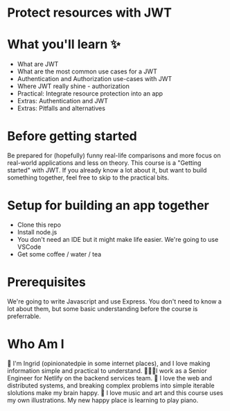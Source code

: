 # Protect resources with JWT

# What you'll learn ✨ 
* What are JWT 
* What are the most common use cases for a JWT 
* Authentication and Authorization use-cases with JWT
* Where JWT really shine - authorization 
* Practical: Integrate resource protection into an app
* Extras: Authentication and JWT 
* Extras: Pitfalls and alternatives

# Before getting started
Be prepared for (hopefully) funny real-life comparisons and more focus on real-world applications and less on theory. This course is a "Getting started" with JWT. If you already know a lot about it, but want to build something together, feel free to skip to the practical bits. 

# Setup for building an app together
- Clone this repo
- Install node.js
- You don't need an IDE but it might make life easier. We're going to use VSCode
- Get some coffee / water / tea 

# Prerequisites
We're going to write Javascript and use Express. You don't need to know a lot about them, but some basic understanding before the course is preferrable. 

# Who Am I 

🌊 I'm Ingrid (opinionatedpie in some internet places), and I love making information simple and practical to understand. 
👩🏻‍💻I work as a Senior Engineer for Netlify on the backend services team. 
💖 I love the web and distributed systems, and breaking complex problems into simple iterable slolutions make my brain happy. 
🎹 I love music and art and this course uses my own illustrations. My new happy place is learning to play piano. 

